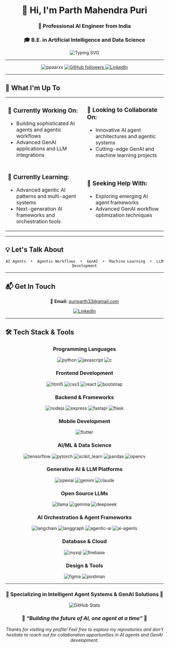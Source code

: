 <div align="center">

# 👋 Hi, I'm **Parth Mahendra Puri**

### 🚀 Professional AI Engineer from India
### 🎓 B.E. in Artificial Intelligence and Data Science

<img src="https://readme-typing-svg.herokuapp.com?font=Fira+Code&pause=1000&color=00D9FF&center=true&vCenter=true&width=500&lines=AI+Engineer+%7C+Agentic+AI+Specialist;GenAI+%26+LLM+Developer;AI+Agents+%26+Workflow+Architect;Building+Intelligent+Systems" alt="Typing SVG" />

---

<p>
  <img src="https://komarev.com/ghpvc/?username=ppaarxx&label=Profile%20views&color=0e75b6&style=for-the-badge" alt="ppaarxx" />
  <a href="https://github.com/ppaarxx">
    <img src="https://img.shields.io/github/followers/ppaarxx?label=Follow&style=for-the-badge&color=blue&labelColor=black" alt="GitHub followers" />
  </a>
  <a href="https://www.linkedin.com/in/parth-mahendra-puri/">
    <img src="https://img.shields.io/badge/LinkedIn-%40parth--mahendra--puri-0077B5?style=for-the-badge&logo=linkedin&logoColor=white" alt="LinkedIn" />
  </a>
</p>

</div>

---

## 🎯 **What I'm Up To**

<div align="center">
<table>
<tr>
<td width="50%">

### 🔭 **Currently Working On:**
- Building sophisticated AI agents and agentic workflows
- Advanced GenAI applications and LLM integrations

</td>
<td width="50%">

### 👯 **Looking to Collaborate On:**
- Innovative AI agent architectures and agentic systems
- Cutting-edge GenAI and machine learning projects

</td>
</tr>
<tr>
<td width="50%">

### 🌱 **Currently Learning:**
- Advanced agentic AI patterns and multi-agent systems
- Next-generation AI frameworks and orchestration tools

</td>
<td width="50%">

### 🤝 **Seeking Help With:**
- Exploring emerging AI agent frameworks
- Advanced GenAI workflow optimization techniques

</td>
</tr>
</table>
</div>

---

## 💡 **Let's Talk About**

<div align="center">

```
AI Agents  •  Agentic Workflows  •  GenAI  •  Machine Learning  •  LLM Development
```

</div>

---

## 📬 **Get In Touch**

<div align="center">

📧 **Email:** [puriparth33@gmail.com](mailto:puriparth33@gmail.com)

<a href="https://linkedin.com/in/parth-mahendra-puri" target="_blank">
  <img src="https://img.shields.io/badge/LinkedIn-%40parth--mahendra--puri-0077B5?style=for-the-badge&logo=linkedin&logoColor=white" alt="LinkedIn" />
</a>

</div>

---

## 🛠️ **Tech Stack & Tools**

<div align="center">

### **Programming Languages**
<p>
  <img src="https://img.shields.io/badge/Python-3776AB?style=for-the-badge&logo=python&logoColor=white" alt="python"/>
  <img src="https://img.shields.io/badge/JavaScript-F7DF1E?style=for-the-badge&logo=javascript&logoColor=black" alt="javascript"/>
  <img src="https://img.shields.io/badge/C-00599C?style=for-the-badge&logo=c&logoColor=white" alt="c"/>
</p>

### **Frontend Development**
<p>
  <img src="https://img.shields.io/badge/HTML5-E34F26?style=for-the-badge&logo=html5&logoColor=white" alt="html5"/>
  <img src="https://img.shields.io/badge/CSS3-1572B6?style=for-the-badge&logo=css3&logoColor=white" alt="css3"/>
  <img src="https://img.shields.io/badge/React-61DAFB?style=for-the-badge&logo=react&logoColor=black" alt="react"/>
  <img src="https://img.shields.io/badge/Bootstrap-563D7C?style=for-the-badge&logo=bootstrap&logoColor=white" alt="bootstrap"/>
</p>

### **Backend & Frameworks**
<p>
  <img src="https://img.shields.io/badge/Node.js-339933?style=for-the-badge&logo=node.js&logoColor=white" alt="nodejs"/>
  <img src="https://img.shields.io/badge/Express.js-000000?style=for-the-badge&logo=express&logoColor=white" alt="express"/>
  <img src="https://img.shields.io/badge/FastAPI-009688?style=for-the-badge&logo=fastapi&logoColor=white" alt="fastapi"/>
  <img src="https://img.shields.io/badge/Flask-000000?style=for-the-badge&logo=flask&logoColor=white" alt="flask"/>
</p>

### **Mobile Development**
<p>
  <img src="https://img.shields.io/badge/Flutter-02569B?style=for-the-badge&logo=flutter&logoColor=white" alt="flutter"/>
</p>

### **AI/ML & Data Science**
<p>
  <img src="https://img.shields.io/badge/TensorFlow-FF6F00?style=for-the-badge&logo=tensorflow&logoColor=white" alt="tensorflow"/>
  <img src="https://img.shields.io/badge/PyTorch-EE4C2C?style=for-the-badge&logo=pytorch&logoColor=white" alt="pytorch"/>
  <img src="https://img.shields.io/badge/scikit--learn-F7931E?style=for-the-badge&logo=scikit-learn&logoColor=white" alt="scikit_learn"/>
  <img src="https://img.shields.io/badge/Pandas-150458?style=for-the-badge&logo=pandas&logoColor=white" alt="pandas"/>
  <img src="https://img.shields.io/badge/OpenCV-5C3EE8?style=for-the-badge&logo=opencv&logoColor=white" alt="opencv"/>
</p>

### **Generative AI & LLM Platforms**
<p>
  <img src="https://img.shields.io/badge/OpenAI-412991?style=for-the-badge&logo=openai&logoColor=white" alt="openai"/>
  <img src="https://img.shields.io/badge/Google_Gemini-4285F4?style=for-the-badge&logo=google&logoColor=white" alt="gemini"/>
  <img src="https://img.shields.io/badge/Claude-D97706?style=for-the-badge&logo=anthropic&logoColor=white" alt="claude"/>
</p>

### **Open Source LLMs**
<p>
  <img src="https://img.shields.io/badge/LLaMA-Meta-0467DF?style=for-the-badge&logo=meta&logoColor=white" alt="llama"/>
  <img src="https://img.shields.io/badge/Gemma-Google-4285F4?style=for-the-badge&logo=google&logoColor=white" alt="gemma"/>
  <img src="https://img.shields.io/badge/DeepSeek-000000?style=for-the-badge&logoColor=white" alt="deepseek"/>
</p>

### **AI Orchestration & Agent Frameworks**
<p>
  <img src="https://img.shields.io/badge/LangChain-1C3C3C?style=for-the-badge&logo=langchain&logoColor=white" alt="langchain"/>
  <img src="https://img.shields.io/badge/LangGraph-1C3C3C?style=for-the-badge&logoColor=white" alt="langgraph"/>
  <img src="https://img.shields.io/badge/Agentic_AI-FF6B35?style=for-the-badge&logoColor=white" alt="agentic-ai"/>
  <img src="https://img.shields.io/badge/AI_Agents-00C851?style=for-the-badge&logoColor=white" alt="ai-agents"/>
</p>

### **Database & Cloud**
<p>
  <img src="https://img.shields.io/badge/MySQL-00758F?style=for-the-badge&logo=mysql&logoColor=white" alt="mysql"/>
  <img src="https://img.shields.io/badge/Firebase-FFCA28?style=for-the-badge&logo=firebase&logoColor=black" alt="firebase"/>
</p>

### **Design & Tools**
<p>
  <img src="https://img.shields.io/badge/Figma-F24E1E?style=for-the-badge&logo=figma&logoColor=white" alt="figma"/>
  <img src="https://img.shields.io/badge/Postman-FF6C37?style=for-the-badge&logo=postman&logoColor=white" alt="postman"/>
</p>

</div>

---

<div align="center">

### 🤖 **Specializing in Intelligent Agent Systems & GenAI Solutions** 🚀

<img src="https://github-readme-stats.vercel.app/api?username=ppaarxx&show_icons=true&theme=tokyonight&hide_border=true&bg_color=0D1117&title_color=00D9FF&icon_color=00D9FF&text_color=C9D1D9" alt="GitHub Stats" />

### 🌟 *"Building the future of AI, one agent at a time"* 🌟

*Thanks for visiting my profile! Feel free to explore my repositories and don't hesitate to reach out for collaboration opportunities in AI agents and GenAI development.*

</div>
